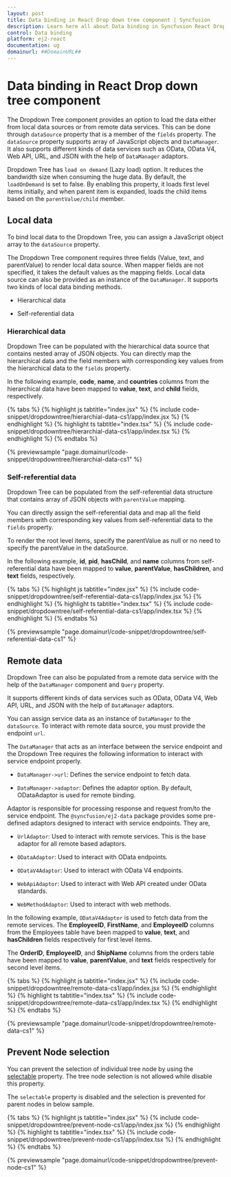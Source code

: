 ```yaml
---
layout: post
title: Data binding in React Drop down tree component | Syncfusion
description: Learn here all about Data binding in Syncfusion React Drop down tree component of Syncfusion Essential JS 2 and more.
control: Data binding 
platform: ej2-react
documentation: ug
domainurl: ##DomainURL##
---
```


# Data binding in React Drop down tree component

The Dropdown Tree component provides an option to load the data either from local data sources or from remote data services. This can be done through `dataSource` property that is a member of the `fields` property. The `dataSource` property supports array of JavaScript objects and `DataManager`. It also supports different kinds of data services such as OData, OData V4, Web API, URL, and JSON with the help of `DataManager` adaptors.

Dropdown Tree has `load on demand` (Lazy load) option. It reduces the bandwidth size when consuming the huge data. By default, the `loadOnDemand` is set to false. By enabling this property, it loads first level items initially, and when parent item is expanded, loads the child items based on the `parentValue/child` member.

## Local data

To bind local data to the Dropdown Tree, you can assign a JavaScript object array to the `dataSource` property.

The Dropdown Tree component requires three fields (Value, text, and parentValue) to render local data source. When mapper fields are not specified, it takes the default values as the mapping fields. Local data source can also be provided as an instance of the `DataManager`. It supports two kinds of local data binding methods.

* Hierarchical data

* Self-referential data

### Hierarchical data

Dropdown Tree can be populated with the hierarchical data source that contains nested array of JSON objects. You can directly map the hierarchical data and the field members with corresponding key values from the hierarchical data to the `fields` property.

In the following example, **code**, **name**, and **countries** columns from the hierarchical data have been mapped to **value**, **text**, and **child** fields, respectively.

{% tabs %}
{% highlight js tabtitle="index.jsx" %}
{% include code-snippet/dropdowntree/hierarchial-data-cs1/app/index.jsx %}
{% endhighlight %}
{% highlight ts tabtitle="index.tsx" %}
{% include code-snippet/dropdowntree/hierarchial-data-cs1/app/index.tsx %}
{% endhighlight %}
{% endtabs %}

 {% previewsample "page.domainurl/code-snippet/dropdowntree/hierarchial-data-cs1" %}

### Self-referential data

Dropdown Tree can be populated from the self-referential data structure that contains array of JSON objects with `parentValue` mapping.

You can directly assign the self-referential data and map all the field members with corresponding key values from self-referential data to the `fields` property.

To render the root level items, specify the parentValue as null or no need to specify the parentValue in the dataSource.

In the following example, **id**, **pid**, **hasChild**, and **name** columns from self-referential data have been mapped to **value**, **parentValue**, **hasChildren**, and **text** fields, respectively.

{% tabs %}
{% highlight js tabtitle="index.jsx" %}
{% include code-snippet/dropdowntree/self-referential-data-cs1/app/index.jsx %}
{% endhighlight %}
{% highlight ts tabtitle="index.tsx" %}
{% include code-snippet/dropdowntree/self-referential-data-cs1/app/index.tsx %}
{% endhighlight %}
{% endtabs %}

 {% previewsample "page.domainurl/code-snippet/dropdowntree/self-referential-data-cs1" %}

## Remote data

Dropdown Tree can also be populated from a remote data service with the help of the `DataManager` component and `Query` property.

It supports different kinds of data services such as OData, OData V4, Web API, URL, and JSON with the help of `DataManager` adaptors.

You can assign service data as an instance of `DataManager` to the `dataSource`. To interact with remote data source, you must provide the endpoint `url`.

The `DataManager` that acts as an interface between the service endpoint and the Dropdown Tree requires the following information to interact with service endpoint properly.

* `DataManager->url`: Defines the service endpoint to fetch data.

* `DataManager->adaptor`: Defines the adaptor option. By default, ODataAdaptor is used for remote binding.

Adaptor is responsible for processing response and request from/to the service endpoint. The `@syncfusion/ej2-data` package provides some pre-defined adaptors designed to interact with service endpoints. They are,

* `UrlAdaptor`: Used to interact with remote services. This is the base adaptor for all remote based adaptors.

* `ODataAdaptor`: Used to interact with OData endpoints.

* `ODataV4Adaptor`: Used to interact with OData V4 endpoints.

* `WebApiAdaptor`: Used to interact with Web API created under OData standards.

* `WebMethodAdaptor`: Used to interact with web methods.

In the following example, `ODataV4Adaptor` is used to fetch data from the remote services. The **EmployeeID**, **FirstName**, and **EmployeeID**
columns from the Employees table have been mapped to **value**, **text**, and **hasChildren** fields respectively for first level items.

The **OrderID**, **EmployeeID**, and **ShipName** columns from the orders table have been mapped to **value**, **parentValue**, and **text** fields respectively for second level items.

{% tabs %}
{% highlight js tabtitle="index.jsx" %}
{% include code-snippet/dropdowntree/remote-data-cs1/app/index.jsx %}
{% endhighlight %}
{% highlight ts tabtitle="index.tsx" %}
{% include code-snippet/dropdowntree/remote-data-cs1/app/index.tsx %}
{% endhighlight %}
{% endtabs %}

 {% previewsample "page.domainurl/code-snippet/dropdowntree/remote-data-cs1" %}

## Prevent Node selection

You can prevent the selection of individual tree node by using the [selectable](https://ej2.syncfusion.com/documentation/api/drop-down-tree/fieldsModel/#selectable) property. The tree node selection is not allowed while disable this property.

The `selectable` property is disabled and the selection is prevented for parent nodes in below sample.

{% tabs %}
{% highlight js tabtitle="index.jsx" %}
{% include code-snippet/dropdowntree/prevent-node-cs1/app/index.jsx %}
{% endhighlight %}
{% highlight ts tabtitle="index.tsx" %}
{% include code-snippet/dropdowntree/prevent-node-cs1/app/index.tsx %}
{% endhighlight %}
{% endtabs %}

 {% previewsample "page.domainurl/code-snippet/dropdowntree/prevent-node-cs1" %}
